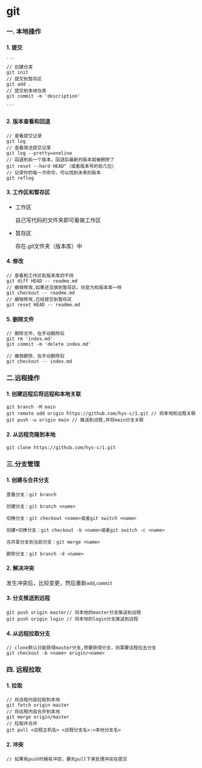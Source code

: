 # git

### 一. 本地操作

#### 1. 提交

	```
	// 创建仓库
	git init 
	// 提交到暂存区
	git add .
	// 提交到本地仓库
	git commit -m 'description'
	
	```

#### 2. 版本查看和回退

   ```
   // 查看提交记录
   git log
   // 查看简洁提交记录
   git log --pretty=oneline
   // 回退到前一个版本，回退后最新的版本就被删除了
   git reset --hard HEAD^（或者版本号的前几位）
   // 记录你的每一次命令，可以找到未来的版本
   git reflog
   ```

#### 3. 工作区和暂存区

   - 工作区

     自己写代码的文件夹即可看做工作区

   - 暂存区

     存在.git文件夹（版本库）中

#### 4. 修改

   ```
   // 查看和工作区和版本库的不同
   git diff HEAD -- readme.md
   // 撤销修改,如果还没放到暂存区，则变为和版本库一样
   git checkout -- readme.md
   // 撤销修改,已经提交到暂存区
   git reset HEAD -- readme.md
   
   ```

   

#### 5. 删除文件

   ```
   // 删除文件，在手动删除后
   git rm 'index.md'
   git commit -m 'delete index.md'
   
   // 撤销删除，在手动删除后
   git checkout -- index.md
   ```
### 二.远程操作

#### 1. 创建远程后将远程和本地关联

   ```
   git branch -M main
   git remote add origin https://github.com/hys-c/1.git // 将本地和远程关联
   git push -u origin main // 推送到远程,并将main分支关联
   ```

#### 2. 从远程克隆到本地

   ```
   git clone https://github.com/hys-c/1.git
   ```

   

### 三.分支管理

#### 1. 创建与合并分支

   ```
   查看分支：git branch
   
   创建分支：git branch <name>
   
   切换分支：git checkout <name>或者git switch <name>
   
   创建+切换分支：git checkout -b <name>或者git switch -c <name>
   
   合并某分支到当前分支：git merge <name>
   
   删除分支：git branch -d <name>
   ```

   

#### 2. 解决冲突

   发生冲突后，比较变更，然后重新`add`,`commit`

#### 3. 分支推送到远程

   ```
   git push origin master// 将本地的master分支推送到远程
   git push origin login // 将本地的login分支推送到远程
   ```

#### 4. 从远程拉取分支

   ```
   // clone默认只能获得master分支,想要获得分支，则需要远程拉去分支
   git checkout -b <name> origin/<name>
   ```

### 四. 远程拉取

#### 1. 拉取

```
// 将远程内容拉取到本地
git fetch origin master 
// 将远程内容合并到本地
git merge origin/master 
// 拉取并合并
git pull <远程主机名> <远程分支名>:<本地分支名>
```

#### 2. 冲突

```
// 如果有push时候有冲突，要先pull下来处理冲突在提交
```




